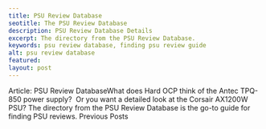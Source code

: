 ```yaml
---
title: PSU Review Database
seotitle: The PSU Review Database
description: PSU Review Database Details
excerpt: The directory from the PSU Review Database.
keywords: psu review database, finding psu review guide
alt: psu review database
featured: 
layout: post
---
```

Article: PSU Review DatabaseWhat does Hard OCP think of the Antec TPQ-850 power supply?  Or you want a detailed look at the Corsair AX1200W PSU?
The directory from the PSU Review Database is the go-to guide for finding PSU reviews.
Previous Posts

